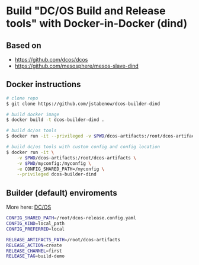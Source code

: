 # Build "DC/OS Build and Release tools" with Docker-in-Docker (dind)

## Based on

- https://github.com/dcos/dcos
- https://github.com/mesosphere/mesos-slave-dind

## Docker instructions

```sh
# clone repo
$ git clone https://github.com/jstabenow/dcos-builder-dind

# build docker image
$ docker build -t dcos-builder-dind .

# build dc/os tools
$ docker run -it --privileged -v $PWD/dcos-artifacts:/root/dcos-artifacts dcos-builder-dind

# build dc/os tools with custom config and config location 
$ docker run -it \
    -v $PWD/dcos-artifacts:/root/dcos-artifacts \
    -v $PWD/myconfig:/myconfig \
    -e CONFIG_SHARED_PATH=/myconfig \
    --privileged dcos-builder-dind
```

## Builder (default) enviroments
More here: [DC/OS](https://github.com/dcos/dcos)

```sh
CONFIG_SHARED_PATH=/root/dcos-release.config.yaml
CONFIG_KIND=local_path
CONFIG_PREFERRED=local

RELEASE_ARTIFACTS_PATH=/root/dcos-artifacts
RELEASE_ACTION=create
RELEASE_CHANNEL=first
RELEASE_TAG=build-demo
```
